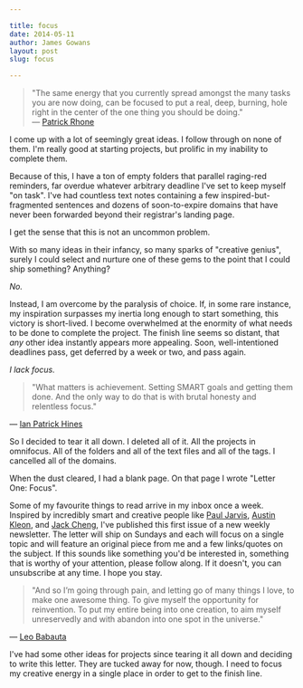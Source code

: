 ```yaml
---

title: focus
date: 2014-05-11
author: James Gowans
layout: post
slug: focus

---
```



> "The same energy that you currently spread amongst the many tasks you are now doing, can be focused to put a real, deep, burning, hole right in the center of the one thing you should be doing."  
— [Patrick Rhone](http://patrickrhone.com/2013/01/24/shaping-the-light/)

I come up with a lot of seemingly great ideas. I follow through on none of them. I'm really good at starting projects, but prolific in my inability to complete them.

Because of this, I have a ton of empty folders that parallel  raging-red reminders, far overdue whatever arbitrary deadline I've set to keep myself "on task". I've had countless text notes containing a few inspired-but-fragmented sentences and dozens of soon-to-expire domains that have never been forwarded beyond their registrar's landing page. 

I get the sense that this is not an uncommon problem.

With so many ideas in their infancy, so many sparks of "creative genius", surely I could select and nurture one of these gems to the point that I could ship something? Anything?

*No.*

Instead, I am overcome by the paralysis of choice. If, in some rare instance, my inspiration surpasses my inertia long enough to start something, this victory is short-lived. I become overwhelmed at the enormity of what needs to be done to complete the project. The finish line seems so distant, that *any* other idea instantly appears more appealing.  Soon, well-intentioned deadlines pass, get deferred by a week or two, and pass again.

*I lack focus.*

> "What matters is achievement. Setting SMART goals and getting them done. And the only way to do that is with brutal honesty and relentless focus." 

— [Ian Patrick Hines](http://www.ianpatrickhines.com/life-is-about-focus)

So I decided to tear it all down. I deleted all of it. All the projects in omnifocus. All of the folders and all of the text files and all of the tags. I cancelled all of the domains. 

When the dust cleared, I had a blank page. On that page I wrote "Letter One: Focus".

Some of my favourite things to read arrive in my inbox once a week. Inspired by incredibly smart and creative people like [Paul Jarvis](http://pjrvs.com), [Austin Kleon](http://austinkleon.com), and [Jack Cheng](http://jackcheng.com), I've published this first issue of a new weekly newsletter. The letter will ship on Sundays and each will focus on a single topic  and will feature an original piece from me and a few links/quotes on the subject. If this sounds like something you'd be interested in, something that is worthy of your attention, please follow along. If it doesn't, you can unsubscribe at any time. I hope you stay. 

> "And so I’m going through pain, and letting go of many things I love, to make one awesome thing. To give myself the opportunity for reinvention.
To put my entire being into one creation, to aim myself unreservedly and with abandon into one spot in the universe." 

— [Leo Babauta](http://zenhabits.net/pain/)

I've had some other ideas for projects since tearing it all down and deciding to write this letter. They are tucked away for now, though. I need to focus my creative energy in a single place in order to get to the finish line. 



